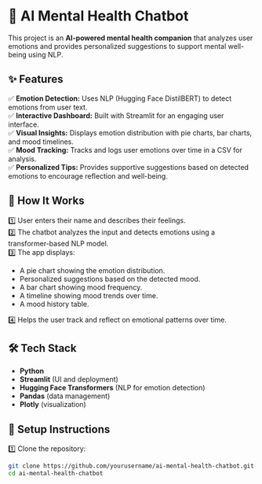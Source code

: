 # 💙 AI Mental Health Chatbot

This project is an **AI-powered mental health companion** that analyzes user emotions and provides personalized suggestions to support mental well-being using NLP.

## ✨ Features

✅ **Emotion Detection:** Uses NLP (Hugging Face DistilBERT) to detect emotions from user text.  
✅ **Interactive Dashboard:** Built with Streamlit for an engaging user interface.  
✅ **Visual Insights:** Displays emotion distribution with pie charts, bar charts, and mood timelines.  
✅ **Mood Tracking:** Tracks and logs user emotions over time in a CSV for analysis.  
✅ **Personalized Tips:** Provides supportive suggestions based on detected emotions to encourage reflection and well-being.

## 🚀 How It Works

1️⃣ User enters their name and describes their feelings.  
2️⃣ The chatbot analyzes the input and detects emotions using a transformer-based NLP model.  
3️⃣ The app displays:
- A pie chart showing the emotion distribution.
- Personalized suggestions based on the detected mood.
- A bar chart showing mood frequency.
- A timeline showing mood trends over time.
- A mood history table.

4️⃣ Helps the user track and reflect on emotional patterns over time.

## 🛠️ Tech Stack

- **Python**
- **Streamlit** (UI and deployment)
- **Hugging Face Transformers** (NLP for emotion detection)
- **Pandas** (data management)
- **Plotly** (visualization)

## 🌱 Setup Instructions

1️⃣ Clone the repository:
```bash
git clone https://github.com/yourusername/ai-mental-health-chatbot.git
cd ai-mental-health-chatbot

